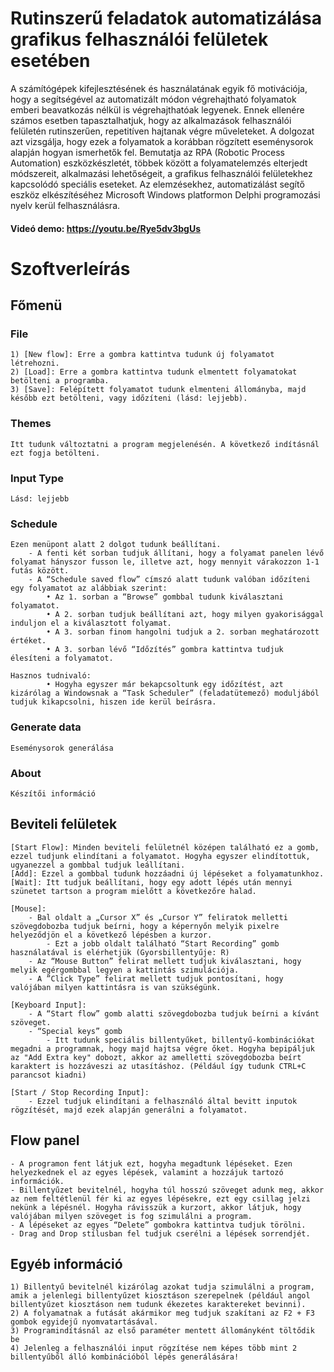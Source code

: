 # Rutinszerű feladatok automatizálása grafikus felhasználói felületek esetében

A számítógépek kifejlesztésének és használatának egyik fő motivációja, hogy a segítségével az automatizált módon végrehajtható folyamatok emberi beavatkozás nélkül is végrehajthatóak legyenek. Ennek ellenére számos esetben tapasztalhatjuk, hogy az alkalmazások felhasználói felületén rutinszerűen, repetitíven hajtanak végre műveleteket. A dolgozat azt vizsgálja, hogy ezek a folyamatok a korábban rögzített eseménysorok alapján hogyan ismerhetők fel. Bemutatja az RPA (Robotic Process Automation) eszközkészletét, többek között a folyamatelemzés elterjedt módszereit, alkalmazási lehetőségeit, a grafikus felhasználói felületekhez kapcsolódó speciális eseteket. Az elemzésekhez, automatizálást segítő eszköz elkészítéséhez Microsoft Windows platformon Delphi programozási nyelv kerül felhasználásra.

#### Videó demo: https://youtu.be/Rye5dv3bgUs

# Szoftverleírás

## Főmenü
### File

	1) [New flow]: Erre a gombra kattintva tudunk új folyamatot létrehozni.
	2) [Load]: Erre a gombra kattintva tudunk elmentett folyamatokat betölteni a programba.
	3) [Save]: Felépített folyamatot tudunk elmenteni állományba, majd később ezt betölteni, vagy időzíteni (lásd: lejjebb).
		
### Themes
	Itt tudunk változtatni a program megjelenésén. A következő indításnál ezt fogja betölteni.
### Input Type
	Lásd: lejjebb
### Schedule
	Ezen menüpont alatt 2 dolgot tudunk beállítani.
		- A fenti két sorban tudjuk állítani, hogy a folyamat panelen lévő folyamat hányszor fusson le, illetve azt, hogy mennyit várakozzon 1-1 futás között.
		- A “Schedule saved flow” címszó alatt tudunk valóban időzíteni egy folyamatot az alábbiak szerint:
			• Az 1. sorban a “Browse” gombbal tudunk kiválasztani folyamatot.
			• A 2. sorban tudjuk beállítani azt, hogy milyen gyakorisággal induljon el a kiválasztott folyamat.
			• A 3. sorban finom hangolni tudjuk a 2. sorban meghatározott értéket.
			• A 3. sorban lévő “Időzítés” gombra kattintva tudjuk élesíteni a folyamatot.
	
	Hasznos tudnivaló:
			• Hogyha egyszer már bekapcsoltunk egy időzítést, azt kizárólag a Windowsnak a “Task Scheduler” (feladatütemező) moduljából tudjuk kikapcsolni, hiszen ide kerül beírásra.
### Generate data
	Eseménysorok generálása
### About
	Készítői információ
	
## Beviteli felületek
	[Start Flow]: Minden beviteli felületnél középen található ez a gomb, ezzel tudjunk elindítani a folyamatot. Hogyha egyszer elindítottuk, ugyanezzel a gombbal tudjuk leállítani.
	[Add]: Ezzel a gombbal tudunk hozzáadni új lépéseket a folyamatunkhoz.
	[Wait]: Itt tudjuk beállítani, hogy egy adott lépés után mennyi szünetet tartson a program mielőtt a következőre halad.
		
	[Mouse]:
		- Bal oldalt a „Cursor X” és „Cursor Y” feliratok melletti szövegdobozba tudjuk beírni, hogy a képernyőn melyik pixelre helyeződjön el a következő lépésben a kurzor.
			- Ezt a jobb oldalt található “Start Recording” gomb használatával is elérhetjük (Gyorsbillentyűje: R)
		- Az “Mouse Button” felirat mellett tudjuk kiválasztani, hogy melyik egérgombbal legyen a kattintás szimulációja.
		- A ”Click Type” felirat mellett tudjuk pontosítani, hogy valójában milyen kattintásra is van szükségünk.	
	
	[Keyboard Input]:
		- A “Start flow” gomb alatti szövegdobozba tudjuk beírni a kívánt szöveget.
		- “Special keys” gomb
			- Itt tudunk speciális billentyűket, billentyű-kombinációkat megadni a programnak, hogy majd hajtsa végre őket. Hogyha bepipáljuk az "Add Extra key" dobozt, akkor az amelletti szövegdobozba beírt karaktert is hozzáveszi az utasításhoz. (Például így tudunk CTRL+C parancsot kiadni)
	
	[Start / Stop Recording Input]:
		- Ezzel tudjuk elindítani a felhasználó által bevitt inputok rögzítését, majd ezek alapján generálni a folyamatot.
	
## Flow panel
	- A programon fent látjuk ezt, hogyha megadtunk lépéseket. Ezen helyezkednek el az egyes lépések, valamint a hozzájuk tartozó információk.
	- Billentyűzet bevitelnél, hogyha túl hosszú szöveget adunk meg, akkor az nem feltétlenül fér ki az egyes lépésekre, ezt egy csillag jelzi nekünk a lépésnél. Hogyha rávisszük a kurzort, akkor látjuk, hogy valójában milyen szöveget is fog szimulálni a program.
	- A lépéseket az egyes “Delete” gombokra kattintva tudjuk törölni.
	- Drag and Drop stílusban fel tudjuk cserélni a lépések sorrendjét.

## Egyéb információ
	1) Billentyű bevitelnél kizárólag azokat tudja szimulálni a program, amik a jelenlegi billentyűzet kiosztáson szerepelnek (például angol billentyűzet kiosztáson nem tudunk ékezetes karaktereket bevinni).
	2) A folyamatnak a futását akármikor meg tudjuk szakítani az F2 + F3 gombok egyidejű nyomvatartásával.
	3) Programindításnál az első paraméter mentett állományként töltődik be
	4) Jelenleg a felhasználói input rögzítése nem képes több mint 2 billentyűből álló kombinációból lépés generálására!
